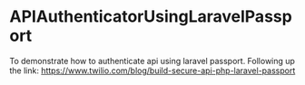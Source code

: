 # APIAuthenticatorUsingLaravelPassport
To demonstrate how to authenticate api using laravel passport.
Following up the link: https://www.twilio.com/blog/build-secure-api-php-laravel-passport
